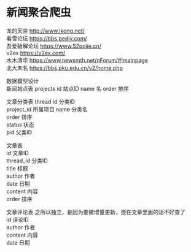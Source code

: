 # 新闻聚合爬虫  
龙的天空 http://www.lkong.net/      
看雪论坛 https://bbs.pediy.com/     
吾爱破解论坛 https://www.52pojie.cn/    
v2ex https://v2ex.com/  
水木清华 https://www.newsmth.net/nForum/#!mainpage  
北大未名 https://bbs.pku.edu.cn/v2/home.php     


数据模型设计        
新闻站点表 projects
id 站点ID
name 名 
order 排序

文章分类表  thread
id 分类ID       
project_id 所属项目
name 分类名             
order 排序      
status 状态     
pid 父类ID      

文章表      
id 文章ID       
thread_id 分类ID      
title 标题      
author 作者     
date 日期       
content 内容            
order 排序  


文章评论表  之所以独立，是因为要做增量更新，嵌在文章里面的话不好查了    
id 评论ID   
author 作者     
content 内容    
date 日期       